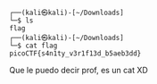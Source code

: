 	┌──(kali㉿kali)-[~/Downloads]
	└─$ ls
	flag
	┌──(kali㉿kali)-[~/Downloads]
	└─$ cat flag            
	picoCTF{s4n1ty_v3r1f13d_b5aeb3dd}

Que le puedo decir prof, es un cat XD